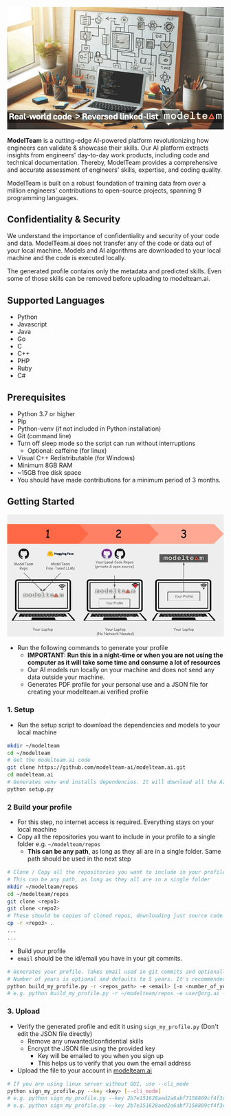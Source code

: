 ![modelteam.ai](images/eng.gif)

**ModelTeam** is a cutting-edge AI-powered platform revolutionizing how engineers can validate & showcase their skills.
Our AI platform extracts insights from engineers' day-to-day work products, including code and technical documentation.
Thereby, ModelTeam provides a comprehensive and accurate assessment of engineers' skills, expertise, and coding quality.

ModelTeam is built on a robust foundation of training data from over a million engineers' contributions to open-source
projects, spanning 9 programming languages.

## Confidentiality & Security

We understand the importance of confidentiality and security of your code and data. ModelTeam.ai does not transfer any
of the code or data out of your local machine. Models and AI algorithms are downloaded to your local machine and the
code is executed locally.

The generated profile contains only the metadata and predicted skills. Even some of those skills can be removed before
uploading to modelteam.ai.

## Supported Languages

- Python
- Javascript
- Java
- Go
- C
- C++
- PHP
- Ruby
- C#

## Prerequisites

- Python 3.7 or higher
- Pip
- Python-venv (if not included in Python installation)
- Git (command line)
- Turn off sleep mode so the script can run without interruptions
    - Optional: caffeine (for linux)
- Visual C++ Redistributable (for Windows)
- Minimum 8GB RAM
- ~15GB free disk space
- You should have made contributions for a minimum period of 3 months.

## Getting Started

![Getting Started](images/getting_started.png)

- Run the following commands to generate your profile
    - **IMPORTANT: Run this in a night-time or when you are not using the computer as it will take some time and consume
      a lot of resources**
    - Our AI models run locally on your machine and does not send any data outside your machine.
    - Generates PDF profile for your personal use and a JSON file for creating your modelteam.ai verified profile

### 1. Setup

- Run the setup script to download the dependencies and models to your local machine

```bash
mkdir ~/modelteam
cd ~/modelteam
# Get the modelteam.ai code
git clone https://github.com/modelteam-ai/modelteam.ai.git
cd modelteam.ai
# Generates venv and installs dependencies. It will download all the AI models
python setup.py
```

### 2 Build your profile

- For this step, no internet access is required. Everything stays on your local machine
- Copy all the repositories you want to include in your profile to a single folder e.g. `~/modelteam/repos`
    - **This can be any path**, as long as they all are in a single folder. Same path should be used in the next step

```bash
# Clone / Copy all the repositories you want to include in your profile
# This can be any path, as long as they all are in a single folder
mkdir ~/modelteam/repos
cd ~/modelteam/repos
git clone <repo1>
git clone <repo2>
# These should be copies of cloned repos, downloading just source code won't work
cp -r <repo3> .
...
...
```

- Build your profile
- `email` should be the id/email you have in your git commits.

```bash
# Generates your profile. Takes email used in git commits and optionally number of years to consider
# Number of years is optional and defaults to 5 years. It's recommended to change it to your years of experience
python build_my_profile.py -r <repos_path> -e <email> [-n <number_of_years>]
# e.g. python build_my_profile.py -r ~/modelteam/repos -e user@org.ai -n 5
```

### 3. Upload

- Verify the generated profile and edit it using `sign_my_profile.py` (Don't edit the JSON file directly)
    - Remove any unwanted/confidential skills
    - Encrypt the JSON file using the provided key
        - Key will be emailed to you when you sign up
        - This helps us to verify that you own the email address
- Upload the file to your account in [modelteam.ai](https://app.modelteam.ai)

```bash
# If you are using linux server without GUI, use --cli_mode
python sign_my_profile.py --key <key> [--cli_mode]
# e.g. python sign_my_profile.py --key 2b7e151628aed2a6abf7158809cf4f3c --cli_mode
# e.g. python sign_my_profile.py --key 2b7e151628aed2a6abf7158809cf4f3c  # For MacOS
```
